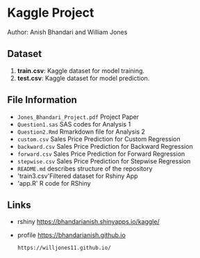 # Kaggle Project

Author: Anish Bhandari and William Jones       




## Dataset

1. **train.csv**: Kaggle dataset for model training.
2. **test.csv**: Kaggle dataset for model prediction.

## File Information 

- `Jones_Bhandari_Project.pdf` Project Paper 
- `Question1.sas` SAS codes for Analysis 1
- `Question2.Rmd` Rmarkdown file for Analysis 2 
- `custom.csv` Sales Price Prediction for Custom Regression
- `backward.csv` Sales Price Prediction for Backward Regression
- `forward.csv` Sales Price Prediction for Forward Regression
- `stepwise.csv` Sales Price Prediction for Stepwise Regression
- `README.md` describes structure of the repository
- 'train3.csv'Filtered dataset for Rshiny App
- 'app.R' R code for RShiny 


## Links
- rshiny
https://bhandarianish.shinyapps.io/kaggle/
 

- profile
https://bhandarianish.github.io 

      https://willjones11.github.io/
